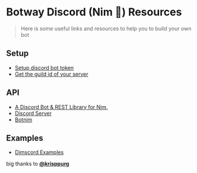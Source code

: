 # Botway Discord (Nim 👑) Resources

> Here is some useful links and resources to help you to build your own bot

## Setup

- [Setup discord bot token](https://github.com/abdfnx/botway/discussions/4)
- [Get the guild id of your server](https://github.com/abdfnx/botway/discussions/4#discussioncomment-2653737)

## API

- [A Discord Bot & REST Library for Nim.](https://github.com/krisppurg/dimscord)
- [Discord Server](https://discord.gg/dimscord)
- [Botnim](https://github.com/botwayorg/discord-nim/blob/main/src/botnim.nim)

## Examples

- [Dimscord Examples](https://github.com/krisppurg/dimscord/tree/master/examples)

big thanks to [**@krisppurg**](https://github.com/krisppurg)
